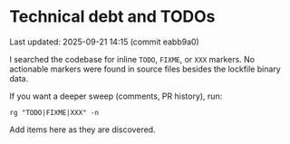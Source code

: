 # Technical debt and TODOs

Last updated: 2025-09-21 14:15 (commit eabb9a0)

I searched the codebase for inline `TODO`, `FIXME`, or `XXX` markers. No actionable markers were found in source files besides the lockfile binary data.

If you want a deeper sweep (comments, PR history), run:

```
rg "TODO|FIXME|XXX" -n
```

Add items here as they are discovered.

